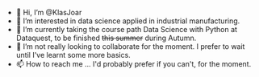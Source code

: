 - 👋 Hi, I’m @KlasJoar
- 👀 I’m interested in data science applied in industrial manufacturing.
- 🌱 I’m currently taking the course path Data Science with Python at Dataquest, to be finished ~~this summer~~ during Autumn.
- 💞️ I’m not really looking to collaborate for the moment. I prefer to wait until I've learnt some more basics.
- 📫 How to reach me ... I'd probably prefer if you can't, for the moment.

<!---
KlasJoar/KlasJoar is a ✨ special ✨ repository because its `README.md` (this file) appears on your GitHub profile.
You can click the Preview link to take a look at your changes.
--->
